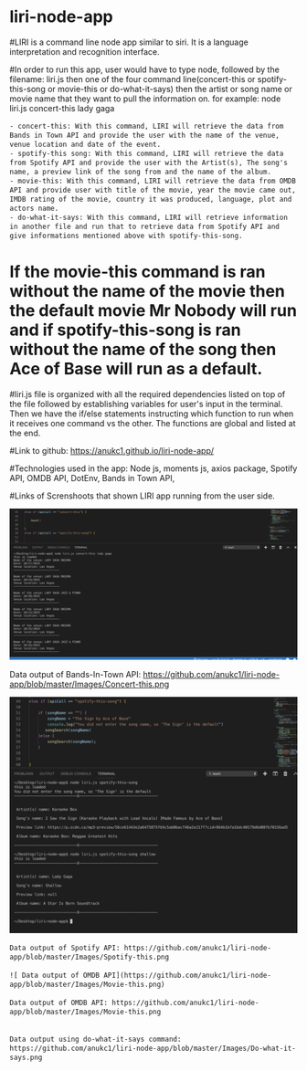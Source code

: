# liri-node-app

#LIRI is a command line node app similar to siri. It is a language interpretation and recognition interface.

#In order to run this app, user would have to type node, followed by the filename: liri.js then one of the four command line(concert-this or spotify-this-song or movie-this or do-what-it-says) then the artist or song name or movie name that they want to pull the information on.
        for example: node liri.js concert-this lady gaga

    - concert-this: With this command, LIRI will retrieve the data from Bands in Town API and provide the user with the name of the venue, venue location and date of the event.
    - spotify-this song: With this command, LIRI will retrieve the data from Spotify API and provide the user with the Artist(s), The song's name, a preview link of the song from and the name of the album. 
    - movie-this: With this command, LIRI will retrieve the data from OMDB API and provide user with title of the movie, year the movie came out, IMDB rating of the movie, country it was produced, language, plot and actors name. 
    - do-what-it-says: With this command, LIRI will retrieve information in another file and run that to retrieve data from Spotify API and give informations mentioned above with spotify-this-song.

# If the movie-this command is ran without the name of the movie then the default movie Mr Nobody will run and if spotify-this-song is ran without the name of the song then Ace of Base will run as a default. 


#liri.js file is organized with all the required dependencies listed on top of the file followed by establishing variables for user's input in the terminal. Then we have the if/else statements instructing
which function to run when it receives one command vs the other. The functions are global and listed at the end. 


#Link to github:  https://anukc1.github.io/liri-node-app/

#Technologies used in the app: Node js, moments js, axios package, Spotify API, OMDB API, DotEnv, Bands in Town API, 

#Links of Screnshoots that shown LIRI app running from the user side.

![Data output of Bands-In-Town API](https://github.com/anukc1/liri-node-app/blob/master/Images/Concert-this.png)


Data output of Bands-In-Town API: https://github.com/anukc1/liri-node-app/blob/master/Images/Concert-this.png

![Data output of Spotify API](https://github.com/anukc1/liri-node-app/blob/master/Images/Spotify-this.png)


    Data output of Spotify API: https://github.com/anukc1/liri-node-app/blob/master/Images/Spotify-this.png
    
    ![ Data output of OMDB API](https://github.com/anukc1/liri-node-app/blob/master/Images/Movie-this.png)

    Data output of OMDB API: https://github.com/anukc1/liri-node-app/blob/master/Images/Movie-this.png


    Data output using do-what-it-says command: https://github.com/anukc1/liri-node-app/blob/master/Images/Do-what-it-says.png







